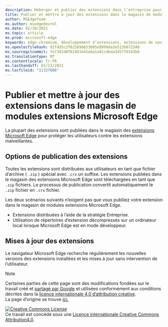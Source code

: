 ```yaml
---
description: Héberger et publier des extensions dans l’entreprise pour Microsoft Edge (Chromium).
title: Publier et mettre à jour des extensions dans le magasin de modules extensions Microsoft Edge
author: MSEdgeTeam
ms.author: msedgedevrel
ms.date: 02/10/2021
ms.topic: article
ms.prod: microsoft-edge
keywords: edge-chromium, développement d’extensions, extensions de navigateur, addons, centre de partenaires, développeur
ms.openlocfilehash: 91fdd5c2f625890653085e8999da3e513b072348
ms.sourcegitcommit: fe7301d0f62493e42e6a1a81cdbda3457f0343b8
ms.translationtype: MT
ms.contentlocale: fr-FR
ms.lasthandoff: 02/13/2021
ms.locfileid: "11327686"
---
```

# Publier et mettre à jour des extensions dans le magasin de modules extensions Microsoft Edge  

La plupart des extensions sont publiées dans le magasin des [extensions Microsoft Edge][MicrosoftMicrosoftedgeInsiderAddonsEdgeextensions] pour protéger les utilisateurs contre les extensions malveillantes.  

## Options de publication des extensions  

Toutes les extensions sont distribuées aux utilisateurs en tant que fichier d’archive \( `.zip` \) spécial avec `.crx` un suffixe.  Les extensions publiées dans le magasin des extensions Microsoft Edge sont téléchargées en tant que `.zip` fichiers.  Le processus de publication convertit automatiquement le `.zip` fichier en `.crx` fichier.  

Les deux scénarios suivants n’exigent pas que vous publiiez votre extension dans le magasin de modules extensions Microsoft Edge.  

*   Extensions distribuées à l’aide de la stratégie Entreprise.  
*   Utilisation de répertoires d’extension décompressés sur un ordinateur local lorsque Microsoft Edge est en mode développeur.  

## Mises à jour des extensions

Le navigateur Microsoft Edge recherche régulièrement les nouvelles versions des extensions installées et les mises à jour sans intervention de l’utilisateur.  

<!-- links -->  

[MicrosoftMicrosoftedgeInsiderAddonsEdgeextensions]: https://microsoftedge.microsoft.com/insider-addons/category/EdgeExtensions "Extensions - Microsoft Edge Insider Addons | Microsoft"  

> [!NOTE]
> Certaines parties de cette page sont des modifications fondées sur le travail créé et [partagé par Google][GoogleSitePolicies] et utilisées conformément aux conditions décrites dans la [licence internationale 4,0 d’attribution créative][CCA4IL].  
> La page d’origine se trouve [ici.](https://developer.chrome.com/extensions/hosting)  

[![Creative Commons License][CCby4Image]][CCA4IL]  
Ce travail est concédé sous une [Licence internationale Creative Commons Attribution4.0][CCA4IL].  

[CCA4IL]: https://creativecommons.org/licenses/by/4.0  
[CCby4Image]: https://i.creativecommons.org/l/by/4.0/88x31.png  
[GoogleSitePolicies]: https://developers.google.com/terms/site-policies  
